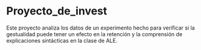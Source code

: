 # Proyecto_de_invest
Este proyecto analiza los datos de un experimento hecho para verificar si la gestualidad puede tener un efecto en la retención y la comprensión de explicaciones
sintácticas en la clase de ALE.
